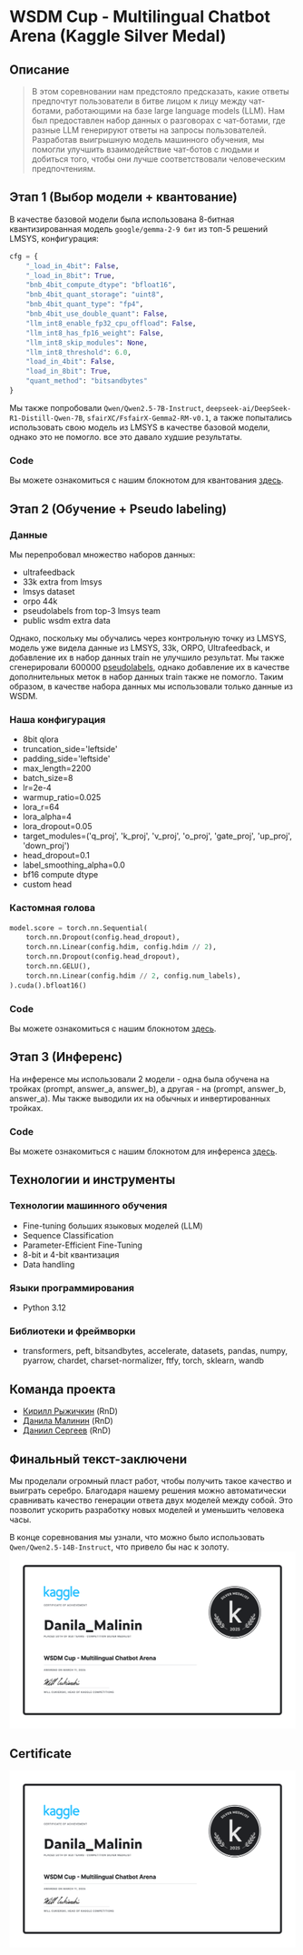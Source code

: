 # WSDM Cup - Multilingual Chatbot Arena (Kaggle Silver Medal)

## Описание

> В этом соревновании нам предстояло предсказать, какие ответы предпочтут пользователи в битве лицом к лицу между чат-ботами, работающими на базе large language models (LLM). Нам был предоставлен набор данных о разговорах с чат-ботами, где разные LLM генерируют ответы на запросы пользователей. Разработав выигрышную модель машинного обучения, мы помогли улучшить взаимодействие чат-ботов с людьми и добиться того, чтобы они лучше соответствовали человеческим предпочтениям.

## Этап 1 (Выбор модели + квантование)

В качестве базовой модели была использована 8-битная квантизированная модель `google/gemma-2-9 бит` из топ-5 решений LMSYS, конфигурация:

```python
cfg = {
    "_load_in_4bit": False,
    "_load_in_8bit": True,
    "bnb_4bit_compute_dtype": "bfloat16",
    "bnb_4bit_quant_storage": "uint8",
    "bnb_4bit_quant_type": "fp4",
    "bnb_4bit_use_double_quant": False,
    "llm_int8_enable_fp32_cpu_offload": False,
    "llm_int8_has_fp16_weight": False,
    "llm_int8_skip_modules": None,
    "llm_int8_threshold": 6.0,
    "load_in_4bit": False,
    "load_in_8bit": True,
    "quant_method": "bitsandbytes"
}
```

Мы также попробовали `Qwen/Qwen2.5-7B-Instruct`, `deepseek-ai/DeepSeek-R1-Distill-Qwen-7B`, `sfairXC/FsfairX-Gemma2-RM-v0.1`, а также попытались использовать свою модель из LMSYS в качестве базовой модели, однако это не помогло. все это давало худшие результаты.

### Code

Вы можете ознакомиться с нашим блокнотом для квантования [здесь](https://github.com/l1ghtsource/wsdm-cup-2024/blob/main/quantize/base-quantize.ipynb).

## Этап 2 (Обучение + Pseudo labeling)

### Данные

Мы перепробовал множество наборов данных:

- ultrafeedback
- 33k extra from lmsys
- lmsys dataset
- orpo 44k
- pseudolabels from top-3 lmsys team
- public wsdm extra data

Однако, поскольку мы обучались через контрольную точку из LMSYS, модель уже видела данные из LMSYS, 33k, ORPO, Ultrafeedback, и добавление их в набор данных train не улучшило результат.
Мы также сгенерировали 600000 [pseudolabels](https://github.com/l1ghtsource/wsdm-cup-2024/blob/main/train/pseudolabel.ipynb), однако добавление их в качестве дополнительных меток в набор данных train также не помогло.
Таким образом, в качестве набора данных мы использовали только данные из WSDM.

### Наша конфигурация

- 8bit qlora
- truncation_side='leftside'
- padding_side='leftside'
- max_length=2200
- batch_size=8
- lr=2e-4
- warmup_ratio=0.025
- lora_r=64
- lora_alpha=4
- lora_dropout=0.05
- target_modules=('q_proj', 'k_proj', 'v_proj', 'o_proj', 'gate_proj', 'up_proj', 'down_proj')
- head_dropout=0.1
- label_smoothing_alpha=0.0
- bf16 compute dtype
- custom head

### Кастомная голова

```python
model.score = torch.nn.Sequential(
    torch.nn.Dropout(config.head_dropout),
    torch.nn.Linear(config.hdim, config.hdim // 2),
    torch.nn.Dropout(config.head_dropout),
    torch.nn.GELU(),
    torch.nn.Linear(config.hdim // 2, config.num_labels),
).cuda().bfloat16()
```

### Code

Вы можете ознакомиться с нашим блокнотом [здесь](https://github.com/l1ghtsource/wsdm-cup-2024/blob/main/train/train-notebook.ipynb).

## Этап 3 (Инференс)

На инференсе мы использовали 2 модели - одна была обучена на тройках (prompt, answer_a, answer_b), а другая - на (prompt, answer_b, answer_a). Мы также выводили их на обычных и инвертированных тройках.

### Code

Вы можете ознакомиться с нашим блокнотом для инференса [здесь](https://github.com/l1ghtsource/wsdm-cup-2024/blob/main/inference/wsdm-inference-2-models.ipynb).

## Технологии и инструменты
### Технологии машинного обучения
- Fine-tuning больших языковых моделей (LLM)
- Sequence Classification
- Parameter-Efficient Fine-Tuning
- 8-bit и 4-bit квантизация
- Data handling
### Языки программирования
- Python 3.12
### Библиотеки и фреймворки
- transformers, peft, bitsandbytes, accelerate, datasets, pandas, numpy, pyarrow, chardet, charset-normalizer, ftfy, torch, sklearn, wandb

## Команда проекта
- [Кирилл Рыжичкин](https://github.com/l1ghtsource) (RnD)
- [Данила Малинин](https://github.com/MALINAYAGODA) (RnD)
- [Даниил Сергеев](https://github.com/DaniilSergeev17) (RnD)

## Финальный текст-заключени
Мы проделали огромный пласт работ, чтобы получить такое качество и выиграть серебро. Благодаря нашему решения можно автоматически сравнивать качество генерации ответа двух моделей между собой. Это позволит ускорить разработку новых моделей и уменьшить человека часы.

В конце соревнования мы узнали, что можно было использовать `Qwen/Qwen2.5-14B-Instruct`, что привело бы нас к золоту.
![certificate](certificate.png)

## Certificate

![certificate](certificate.png)
